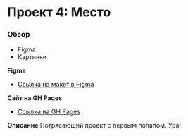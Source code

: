 # Проект 4: Место

### Обзор

* Figma
* Картинки

**Figma**

* [Ссылка на макет в Figma](https://www.figma.com/file/2cn9N9jSkmxD84oJik7xL7/JavaScript.-Sprint-4?node-id=0%3A1)

**Сайт на GH Pages**

* [Ссылка на GH Pages](https://yellowbluevase.github.io/mesto/index.html)

**Описание**
Потрясающий проект с первым попапом. Ура!
